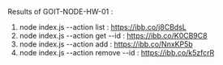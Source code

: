 Results of GOIT-NODE-HW-01 :

1.  node index.js --action list : https://ibb.co/j8CBdsL
2.  node index.js --action get --id : https://ibb.co/K0CB9C8
3.  node index.js --action add : https://ibb.co/NnxKP5b
4.  node index.js --action remove --id : https://ibb.co/k5zfcrR
